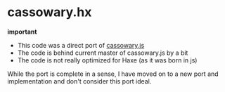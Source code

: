 cassowary.hx
============

**important**

- This code was a direct port of [cassowary.js](https://github.com/slightlyoff/cassowary.js/) 
- The code is behind current master of cassowary.js by a bit
- The code is not really optimized for Haxe (as it was born in js)

While the port is complete in a sense, 
I have moved on to a new port and implementation and don't consider this port ideal.

